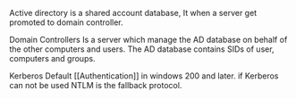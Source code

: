 Active directory is a shared account database, It when a server get promoted to domain controller. 

Domain Controllers
	Is a server which manage the AD database on behalf of the other computers and users. The AD database contains SIDs of user, computers and groups. 
	
	
	
Kerberos
	Default [[Authentication]] in windows 200 and later. if Kerberos can not be used  NTLM is the fallback protocol. 
	